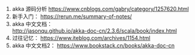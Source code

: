 1. akka 源码分析 
https://www.cnblogs.com/gabry/category/1257620.html
2. 新手入门：
https://rerun.me/summary-of-notes/
3. akka 中文文档：   
http://jasonqu.github.io/akka-doc-cn/2.3.6/scala/book/index.html
4. 过往记忆：
https://www.iteblog.com/archives/1154.html
5. akka 中文文档2：
https://www.bookstack.cn/books/akka-doc-cn